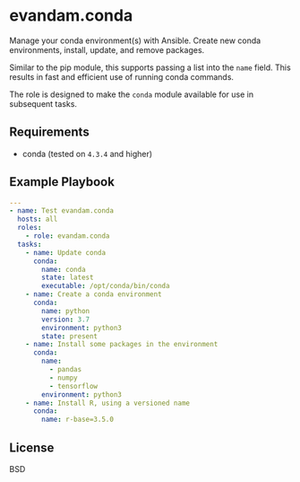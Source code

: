 evandam.conda
=========

Manage your conda environment(s) with Ansible. Create new conda environments, install, update, and remove packages.

Similar to the pip module, this supports passing a list into the `name` field. This results in fast and efficient use of running conda commands.

The role is designed to make the `conda` module available for use in subsequent tasks.

Requirements
------------

* conda (tested on `4.3.4` and higher)

Example Playbook
----------------

```yaml
---
- name: Test evandam.conda
  hosts: all
  roles:
    - role: evandam.conda
  tasks:
    - name: Update conda
      conda:
        name: conda
        state: latest
        executable: /opt/conda/bin/conda
    - name: Create a conda environment
      conda:
        name: python
        version: 3.7
        environment: python3
        state: present
    - name: Install some packages in the environment
      conda:
        name:
          - pandas
          - numpy
          - tensorflow
        environment: python3
    - name: Install R, using a versioned name
      conda:
        name: r-base=3.5.0
```

License
-------

BSD
